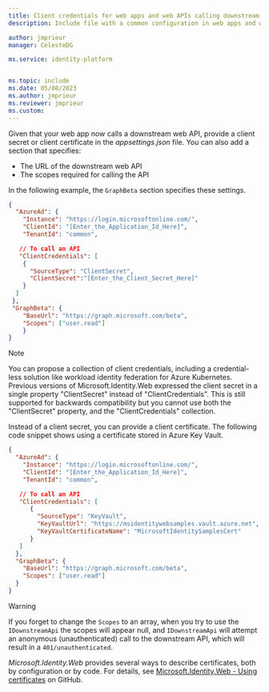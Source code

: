 ```yaml
---
title: Client credentials for web apps and web APIs calling downstream APIs
description: Include file with a common configuration in web apps and web APIs calling downstream web APIs (ASP.NET Core and ASP.NET OWIN).

author: jmprieur
manager: CelesteDG

ms.service: identity-platform


ms.topic: include
ms.date: 05/08/2023
ms.author: jmprieur
ms.reviewer: jmprieur
ms.custom: 
---
```


Given that your web app now calls a downstream web API, provide a client secret or client certificate in the *appsettings.json* file. You can also add a section that specifies:

- The URL of the downstream web API
- The scopes required for calling the API

In the following example, the `GraphBeta` section specifies these settings.

```JSON
{
  "AzureAd": {
    "Instance": "https://login.microsoftonline.com/",
    "ClientId": "[Enter_the_Application_Id_Here]",
    "TenantId": "common",

   // To call an API
   "ClientCredentials": [
    {
      "SourceType": "ClientSecret",
      "ClientSecret":"[Enter_the_Client_Secret_Here]"
    }
  ]
 },
 "GraphBeta": {
    "BaseUrl": "https://graph.microsoft.com/beta",
    "Scopes": ["user.read"]
    }
}
```
> [!NOTE]
> You can propose a collection of client credentials, including a credential-less solution like workload identity federation for Azure Kubernetes. 
> Previous versions of Microsoft.Identity.Web expressed the client secret in a single property "ClientSecret" instead of "ClientCredentials". This is still supported for backwards compatibility but you cannot use both the "ClientSecret" property, and the "ClientCredentials" collection.

Instead of a client secret, you can provide a client certificate. The following code snippet shows using a certificate stored in Azure Key Vault.

```JSON
{
  "AzureAd": {
    "Instance": "https://login.microsoftonline.com/",
    "ClientId": "[Enter_the_Application_Id_Here]",
    "TenantId": "common",

   // To call an API
   "ClientCredentials": [
      {
        "SourceType": "KeyVault",
        "KeyVaultUrl": "https://msidentitywebsamples.vault.azure.net",
        "KeyVaultCertificateName": "MicrosoftIdentitySamplesCert"
      }
   ]
  },
  "GraphBeta": {
    "BaseUrl": "https://graph.microsoft.com/beta",
    "Scopes": ["user.read"]
  }
}
```

> [!WARNING]
>
> If you forget to change the `Scopes` to an array, when you try to use the `IDownstreamApi` the scopes will appear null, and `IDownstreamApi` will attempt an anonymous (unauthenticated) call to the downstream API, which will result in a `401/unauthenticated`.

*Microsoft.Identity.Web* provides several ways to describe certificates, both by configuration or by code. For details, see [Microsoft.Identity.Web - Using certificates](https://github.com/AzureAD/microsoft-identity-web/wiki/Using-certificates) on GitHub.